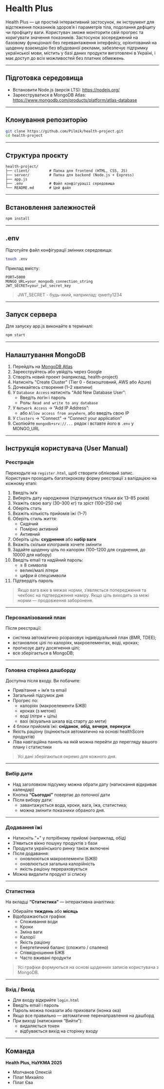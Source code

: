 # Health Plus

Health Plus — це простий інтерактивний застосунок, як інструмент для відстеження показників здоров’я і параметрів тіла, подолання дефіциту чи профіциту ваги. Користувач зможе моніторити свій прогрес та коригувати значення показників. Застосунок зосереджений на базовому функціоналі без перевантаження інтерфейсу, орієнтований на щоденну взаємодію без вбудованої реклами, забезпечує підтримку української мови, містить у базі даних продукти виготовлені в Україні, і має доступ до всіх можливостей без платних обмежень.

---

## Підготовка середовища

- Встановити Node.js (версія LTS): https://nodejs.org/
- Зареєструватися в MongoDB Atlas: https://www.mongodb.com/products/platform/atlas-database

---

## Клонування репозиторію

```bash
git clone https://github.com/Pilmik/health-project.git
cd health-project
```

---

## Структура проєкту

```
health-project/
├── client/         # Папка для frontend (HTML, CSS, JS)
├── server/         # Папка для backend (Node.js + Express)
├── app.js
├── .env            # Файл конфігурації середовища
└── README.md       # Цей файл
```

---

## Встановлення залежностей

```bash
npm install
```

---

## .env

Підготуйте файл конфігурації змінних середовища:

```bash
touch .env
```

Приклад вмісту:

```env
PORT=5000
MONGO_URL=your_mongodb_connection_string
JWT_SECRET=your_jwt_secret_key
```
> JWT_SECRET - будь-який, наприклад: qwerty1234
---

## Запуск сервера

Для запуску app.js виконайте в терміналі:

```bash
npm start
```
---
## Налаштування MongoDB

1. Перейдіть на [MongoDB Atlas](https://www.mongodb.com/cloud/atlas)
2. Зареєструйтесь або увійдіть через Google
3. Створіть новий проект (наприклад, health-project)
4. Натисніть "Create Cluster" (Tier 0 - безкоштовний, AWS або Azure)
5. Дочекайтесь створення (1–2 хвилини)
6. У `Database Access` натисніть “Add New Database User”:
   - Введіть логін і пароль
   - Роль: `Read and write to any database`
7. У `Network Access` → “Add IP Address”:
   - або `Allow access from anywhere`, або введіть свою IP
8. У `Clusters` → “Connect” → “Connect your application”
9. Скопіюйте `mongodb+srv://...` рядок і вставте його в `.env` у MONGO_URL

---

## Інструкція користувача (User Manual)

### Реєстрація

Переходьте на `register.html`, щоб створити обліковий запис. Користувач проходить багатокрокову форму реєстрації з валідацією на кожному етапі:

1. Введіть ім’я
2. Виберіть дату народження (підтримується тільки вік 13–85 років)
3. Укажіть свою вагу (30–300 кг) та зріст (100–250 см)
4. Оберіть стать
5. Вкажіть кількість прийомів їжі (1–7)
6. Оберіть стиль життя:
   - Сидячий
   - Помірно активний
   - Активний
7. Оберіть ціль: **схуднення** або **набір ваги**
8. Вкажіть скільки кілограмів хочете змінити
9. Задайте щоденну ціль по калоріях (100–1200 для схуднення, до 10000 для набору)
10. Введіть email та надійний пароль:
    - ≥ 8 символів
    - великі/малі літери
    - цифри й спецсимволи
11. Підтвердіть пароль

> Якщо вага вже в межах норми, зʼявляється попередження та чекбокс на підтвердження наміру. Якщо ціль виходить за межі норми — продовження заборонене.

---

### Персоналізований план

Після реєстрації:
- система автоматично розраховує індивідуальний план (BMR, TDEE);
- встановлює цілі по калоріях, макроелементах, воді, кроках;
- прогнозує дату досягнення цілі;
- все зберігається в MongoDB;

---

### Головна сторінка дашборду

Доступна після входу. Ви побачите:

- Привітання + ім’я та email
- Загальний підсумок дня
- Прогрес по:
  - калоріях (макроелементи БЖВ)
  - кроках (з метою)
  - воді (літри + ціль)
  - вазі (візуальна шкала від старту до мети)
- 4 блоки прийомів їжі: **сніданок**, **обід**, **вечеря**, **перекуси**
- Якість раціону (оцінюється автоматично на основі healthScore продуктів)
- Ліва навігаційна панель на якій можна перейти до перегляду вашого плану і статистики

> Усі дані зберігаються окремо для кожного дня.

---

### Вибір дати

- Над заголовком підсумку можна обрати дату (натискання відкриває календар)
- Кнопка **“Сьогодні”** повертає до поточної дати
- Після вибору дати:
  - завантажується вода, кроки, вага, їжа, статистика;
  - можна змінити показники обраного дня.

---

### Додавання їжі

- Натисніть "+" у потрібному прийомі (наприклад, обід)
- Зʼявиться вікно пошуку продуктів з бази
- Продукти українського ринку також включені
- Після додавання:
  - оновлюються макроелементи (БЖВ)
  - оновлюється загальна калорійність
  - якість раціону перераховується
- Можна видалити продукт зі списку

---

### Статистика

На вкладці **“Статистика”** — інтерактивна аналітика:

- Обирайте **тиждень** або **місяць**
- Відображаються графіки:
  - Споживання води
  - Кроки
  - Зміна ваги
  - Калорії
  - Якість раціону
  - Енергетичний баланс (спожито / спалено)
  - Співвідношення БЖВ
  - Часто вживані продукти

> Усі графіки формуються на основі щоденних записів користувача з MongoDB.

---

### Вхід / Вихід

- Для входу відкрийте `login.html`
- Введіть email і пароль
- Пароль можна показати або приховати (іконка ока)
- Якщо все правильно — автоматичне перенаправлення на дашборд
- При виході (натискання “Вийти”):
  - видаляється токен
  - відбувається вихід на сторінку входу

---

## Команда

**Health Plus, НаУКМА 2025**  
- Молчанов Олексій  
- Пілат Михайло  
- Пілат Єва
